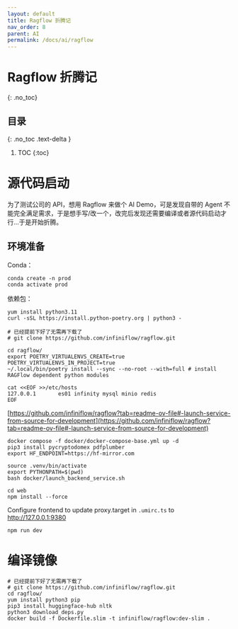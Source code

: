 ```yaml
---
layout: default
title: Ragflow 折腾记
nav_order: 8
parent: AI
permalink: /docs/ai/ragflow
---
```


# Ragflow 折腾记

{: .no_toc}

## 目录

{: .no_toc .text-delta }


1. TOC
{:toc}

# 源代码启动

为了测试公司的 API，想用 Ragflow 来做个 AI Demo，可是发现自带的 Agent 不能完全满足需求，于是想手写/改一个，改完后发现还需要编译或者源代码启动才行...于是开始折腾。



## 环境准备

Conda：

```shell
conda create -n prod
conda activate prod
```

依赖包：

```shell
yum install python3.11
curl -sSL https://install.python-poetry.org | python3 -

# 已经提前下好了无需再下载了
# git clone https://github.com/infiniflow/ragflow.git

cd ragflow/
export POETRY_VIRTUALENVS_CREATE=true POETRY_VIRTUALENVS_IN_PROJECT=true
~/.local/bin/poetry install --sync --no-root --with=full # install RAGFlow dependent python modules

cat <<EOF >>/etc/hosts
127.0.0.1       es01 infinity mysql minio redis
EOF
```



[https://github.com/infiniflow/ragflow?tab=readme-ov-file#-launch-service-from-source-for-development](https://github.com/infiniflow/ragflow?tab=readme-ov-file#-launch-service-from-source-for-development)

```shell
docker compose -f docker/docker-compose-base.yml up -d
pip3 install pycryptodomex pdfplumber
export HF_ENDPOINT=https://hf-mirror.com

source .venv/bin/activate
export PYTHONPATH=$(pwd)
bash docker/launch_backend_service.sh

cd web
npm install --force
```

Configure frontend to update proxy.target in `.umirc.ts` to http://127.0.0.1:9380

```
npm run dev 
```



# 编译镜像

```shell
# 已经提前下好了无需再下载了
# git clone https://github.com/infiniflow/ragflow.git
cd ragflow/
yum install python3 pip
pip3 install huggingface-hub nltk
python3 download_deps.py
docker build -f Dockerfile.slim -t infiniflow/ragflow:dev-slim .
```

